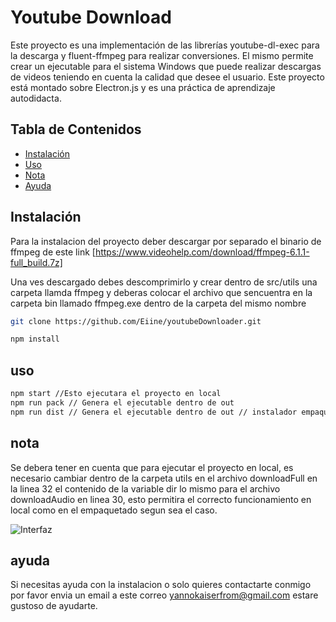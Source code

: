 # Youtube Download

Este proyecto es una implementación de las librerías youtube-dl-exec para la descarga y fluent-ffmpeg para realizar conversiones. El mismo permite crear un ejecutable para el sistema Windows que puede realizar descargas de videos teniendo en cuenta la calidad que desee el usuario. Este proyecto está montado sobre Electron.js y es una práctica de aprendizaje autodidacta.


## Tabla de Contenidos

- [Instalación](#instalación)
- [Uso](#uso)
- [Nota](#nota)
- [Ayuda](#ayuda)

## Instalación

Para la instalacion del proyecto deber descargar por separado el binario de ffmpeg de este link [https://www.videohelp.com/download/ffmpeg-6.1.1-full_build.7z]

Una ves descargado debes descomprimirlo y crear  dentro de src/utils una carpeta llamda ffmpeg y deberas colocar el archivo que sencuentra en la carpeta bin llamado ffmpeg.exe dentro de la carpeta del mismo nombre

```bash
git clone https://github.com/Eiine/youtubeDownloader.git

npm install 
```

## uso

```bash
npm start //Esto ejecutara el proyecto en local
npm run pack // Genera el ejecutable dentro de out
npm run dist // Genera el ejecutable dentro de out // instalador empaquetado
```


## nota

Se debera tener en cuenta que para ejecutar el proyecto en local, es necesario cambiar dentro de la carpeta utils en el archivo downloadFull en la linea 32 el contenido de la variable dir lo mismo para el archivo downloadAudio en linea 30, esto permitira el correcto funcionamiento en local como en el empaquetado segun sea el caso.


![Interfaz](https://i.postimg.cc/qBXfcB4g/1.png)

## ayuda

Si necesitas ayuda con la instalacion o solo quieres contactarte conmigo por favor envia un email a este correo yannokaiserfrom@gmail.com estare gustoso de ayudarte.
